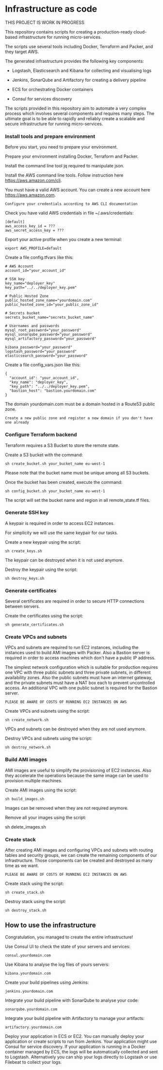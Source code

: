# Infrastructure as code

THIS PROJECT IS WORK IN PROGRESS

This repository contains scripts for creating a production-ready cloud-based infrastructure for running micro-services.

The scripts use several tools including Docker, Terraform and Packer, and they target AWS.

The generated infrastructure provides the following key components:

- Logstash, Elasticsearch and Kibana for collecting and visualising logs

- Jenkins, SonarQube and Artifactory for creating a delivery pipeline

- ECS for orchestrating Docker containers

- Consul for services discovery

The scripts provided in this repository aim to automate a very complex process which involves several components and requires many steps.
The ultimate goal is to be able to rapidly and reliably create a scalable and secure infrastructure for running micro-services.

### Install tools and prepare environment

Before you start, you need to prepare your environment.

Prepare your environment installing Docker, Terraform and Packer.

Install the command line tool jq required to manipulate json.

Install the AWS command line tools. Follow instruction here https://aws.amazon.com/cli.

You must have a valid AWS account. You can create a new account here https://aws.amazon.com.

    Configure your credentials according to AWS CLI documentation

Check you have valid AWS credentials in file ~/.aws/credentials:

    [default]
    aws_access_key_id = ???
    aws_secret_access_key = ???

Export your active profile when you create a new terminal:

    export AWS_PROFILE=default

Create a file config.tfvars like this:

    # AWS Account
    account_id="your_account_id"

    # SSH key
    key_name="deployer_key"
    key_path="../../deployer_key.pem"

    # Public Hosted Zone
    public_hosted_zone_name="yourdomain.com"
    public_hosted_zone_id="your_public_zone_id"

    # Secrets bucket
    secrets_bucket_name="secrets_bucket_name"

    # Usernames and passwords
    mysql_root_password="your_password"
    mysql_sonarqube_password="your_password"
    mysql_artifactory_password="your_password"

    kibana_password="your_password"
    logstash_password="your_password"
    elasticsearch_password="your_password"

Create a file config_vars.json like this:

    {
      "account_id": "your_account_id",
      "key_name": "deployer_key",
      "key_path": "../../deployer_key.pem",
      "bastion_host": "bastion.yourdomain.com"
    }

The domain yourdomain.com must be a domain hosted in a Route53 public zone.

    Create a new public zone and register a new domain if you don't have one already

### Configure Terraform backend

Terraform requires a S3 Bucket to store the remote state.

Create a S3 bucket with the command:

    sh create_bucket.sh your_bucket_name eu-west-1

Please note that the bucket name must be unique among all S3 buckets.

Once the bucket has been created, execute the command:

    sh config_bucket.sh your_bucket_name eu-west-1

The script will set the bucket name and region in all remote_state.tf files.

### Generate SSH key

A keypair is required in order to access EC2 instances.

For simplicity we will use the same keypair for our tasks.

Create a new keypair using the script:

    sh create_keys.sh

The keypair can be destroyed when it is not used anymore.

Destroy the keypair using the script:

    sh destroy_keys.sh

### Generate certificates

Several certificates are required in order to secure HTTP connections between servers.

Create the certificates using the script:

    sh generate_certificates.sh

### Create VPCs and subnets

VPCs and subnets are required to run EC2 instances, including the instances used to build AMI images with Packer.
Also a Bastion server is required in order to access machines which don't have a public IP address.

The simplest network configuration which is suitable for production requires one VPC with three public subnets and three private subnets, in different availability zones.
Also the public subnets must have an internet gateway, and the private subnets must have a NAT box each to prevent uncontrolled access.
An additional VPC with one public subnet is required for the Bastion server.

    PLEASE BE AWARE OF COSTS OF RUNNING EC2 INSTANCES ON AWS

Create VPCs and subnets using the script:

    sh create_network.sh

VPCs and subnets can be destroyed when they are not used anymore.

Destroy VPCs and subnets using the script:

    sh destroy_network.sh

### Build AMI images

AMI images are useful to simplify the provisioning of EC2 instances.
Also they accelerate the operations because the same image can be used to provision multiple machines.

Create AMI images using the script:

    sh build_images.sh

Images can be removed when they are not required anymore.

Remove all your images using the script:

  sh delete_images.sh

### Create stack

After creating AMI images and configuring VPCs and subnets with routing tables and security groups, we can create
the remaining components of our infrastructure. Those components can be created and destroyed as many time as we want.

    PLEASE BE AWARE OF COSTS OF RUNNING EC2 INSTANCES ON AWS

Create stack using the script:

    sh create_stack.sh

Destroy stack using the script:

    sh destroy_stack.sh

## How to use the infrastructure

Congratulation, you managed to create the entire infrastructure!

Use Consul UI to check the state of your servers and services:

    consul.yourdomain.com

Use Kibana to analyse the log files of yours servers:

    kibana.yourdomain.com

Create your build pipelines using Jenkins:

    jenkins.yourdomain.com

Integrate your build pipeline with SonarQube to analyse your code:

    sonarqube.yourdomain.com

Integrate your build pipeline with Artifactory to manage your artifacts:

    artifactory.yourdomain.com

Deploy your application in ECS or EC2. You can manually deploy your application or create scripts to run from Jenkins.
Your application might use Consul for service discovery. If your application is running in a Docker container managed
by ECS, the logs will be automatically collected and sent to Logstash. Alternatively you can ship your logs directly
to Logstash or use Filebeat to collect your logs.
